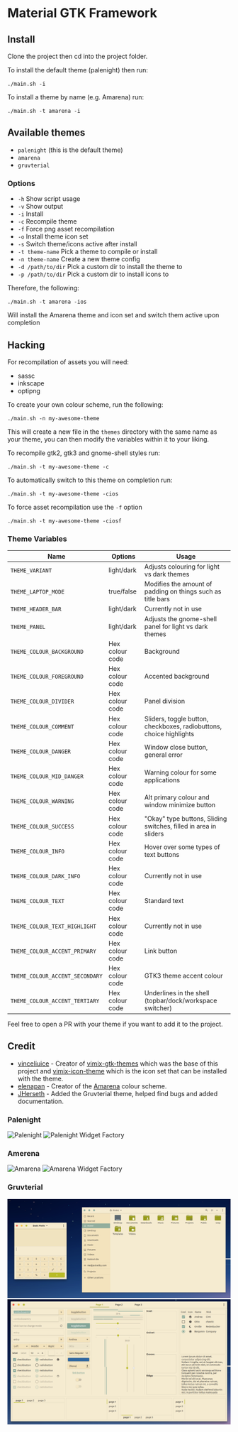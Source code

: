 Material GTK Framework
======

## Install 

Clone the project then cd into the project folder.

To install the default theme (palenight) then run: 

```shell script
./main.sh -i
```

To install a theme by name (e.g. Amarena) run:

```shell script
./main.sh -t amarena -i
```

## Available themes

- `palenight` (this is the default theme)
- `amarena`
- `gruvterial`

### Options

- `-h` Show script usage
- `-v` Show output
- `-i` Install
- `-c` Recompile theme
- `-f` Force png asset recompilation
- `-o` Install theme icon set
- `-s` Switch theme/icons active after install
- `-t theme-name` Pick a theme to compile or install
- `-n theme-name` Create a new theme config
- `-d /path/to/dir` Pick a custom dir to install the theme to
- `-p /path/to/dir` Pick a custom dir to install icons to

Therefore, the following:

```shell script
./main.sh -t amarena -ios
```

Will install the Amarena theme and icon set and switch them active upon completion

## Hacking

For recompilation of assets you will need:
- sassc
- inkscape
- optipng

To create your own colour scheme, run the following:

```shell script
./main.sh -n my-awesome-theme
```

This will create a new file in the `themes` directory with the same name as your theme, you can then modify the 
variables within it to your liking.

To recompile gtk2, gtk3 and gnome-shell styles run:
```shell script
./main.sh -t my-awesome-theme -c
```

To automatically switch to this theme on completion run:
```shell script
./main.sh -t my-awesome-theme -cios
```

To force asset recompilation use the `-f` option
```shell script
./main.sh -t my-awesome-theme -ciosf
```

### Theme Variables

| Name                              | Options           | Usage                                                                 |
|-----------------------------------|-------------------|-----------------------------------------------------------------------|
| `THEME_VARIANT`                   | light/dark        | Adjusts colouring for light vs dark themes                            |
| `THEME_LAPTOP_MODE`               | true/false        | Modifies the amount of padding on things such as title bars           |
| `THEME_HEADER_BAR`                | light/dark        | Currently not in use                                                  |
| `THEME_PANEL`                     | light/dark        | Adjusts the gnome-shell panel for light vs dark themes                |
| `THEME_COLOUR_BACKGROUND`         | Hex colour code   | Background                                                            |
| `THEME_COLOUR_FOREGROUND`         | Hex colour code   | Accented background                                                   |
| `THEME_COLOUR_DIVIDER`            | Hex colour code   | Panel division                                                        |
| `THEME_COLOUR_COMMENT`            | Hex colour code   | Sliders, toggle button, checkboxes, radiobuttons, choice highlights   |
| `THEME_COLOUR_DANGER`             | Hex colour code   | Window close button, general error                                    |
| `THEME_COLOUR_MID_DANGER`         | Hex colour code   | Warning colour for some applications                                  |
| `THEME_COLOUR_WARNING`            | Hex colour code   | Alt primary colour and window minimize button                         |
| `THEME_COLOUR_SUCCESS`            | Hex colour code   | "Okay" type buttons, Sliding switches, filled in area in sliders      |
| `THEME_COLOUR_INFO`               | Hex colour code   | Hover over some types of text buttons                                 |
| `THEME_COLOUR_DARK_INFO`          | Hex colour code   | Currently not in use                                                  |
| `THEME_COLOUR_TEXT`               | Hex colour code   | Standard text                                                         |
| `THEME_COLOUR_TEXT_HIGHLIGHT`     | Hex colour code   | Currently not in use                                                  |
| `THEME_COLOUR_ACCENT_PRIMARY`     | Hex colour code   | Link button                                                           |
| `THEME_COLOUR_ACCENT_SECONDARY`   | Hex colour code   | GTK3 theme accent colour                                              |
| `THEME_COLOUR_ACCENT_TERTIARY`    | Hex colour code   | Underlines in the shell (topbar/dock/workspace switcher)              |

Feel free to open a PR with your theme if you want to add it to the project.

## Credit

- [vinceliuice](https://github.com/vinceliuice) - Creator of [vimix-gtk-themes](https://github.com/vinceliuice/vimix-gtk-themes)
which was the base of this project and [vimix-icon-theme](https://github.com/vinceliuice/vimix-icon-theme) which is the
icon set that can be installed with the theme.
- [elenapan](https://github.com/elenapan) - Creator of the [Amarena](https://github.com/elenapan/dotfiles/blob/master/.xfiles/amarena)
colour scheme.
- [JHerseth](https://github.com/JHerseth) - Added the Gruvterial theme, helped find bugs and added documentation.  

### Palenight
![Palenight](https://raw.githubusercontent.com/JaxWilko/material-gtk-framework/develop/.github/examples/palenight.png)
![Palenight Widget Factory](https://raw.githubusercontent.com/JaxWilko/material-gtk-framework/develop/.github/examples/palenight-widget-factory.png)

### Amerena
![Amarena](https://raw.githubusercontent.com/JaxWilko/material-gtk-framework/develop/.github/examples/amarena.png)
![Amarena Widget Factory](https://raw.githubusercontent.com/JaxWilko/material-gtk-framework/develop/.github/examples/amarena-widget-factory.png)

### Gruvterial
![Gruvterial](https://raw.githubusercontent.com/JaxWilko/material-gtk-framework/develop/.github/examples/gruvterial.png)
![Gruvterial Widget Factory](https://raw.githubusercontent.com/JaxWilko/material-gtk-framework/develop/.github/examples/gruvterial-widget-factory.png)

